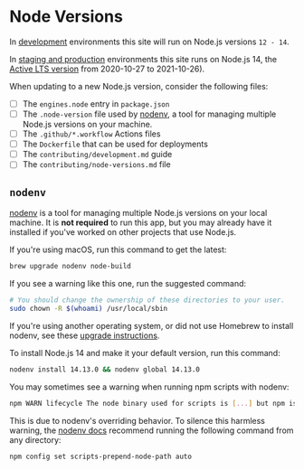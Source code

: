 # Node Versions

In [development](contributing/development.md) environments this site will run on Node.js versions `12 - 14`.

In [staging and production](contributing/deployments.md) environments this site runs on Node.js 14, the [Active LTS version](https://nodejs.org/en/about/releases/) from 2020-10-27 to 2021-10-26).

When updating to a new Node.js version, consider the following files:

- [ ] The `engines.node` entry in `package.json`
- [ ] The `.node-version` file used by [nodenv](https://github.com/nodenv/nodenv), a tool for managing multiple Node.js versions on your machine.
- [ ] The `.github/*.workflow` Actions files
- [ ] The `Dockerfile` that can be used for deployments
- [ ] The `contributing/development.md` guide
- [ ] The `contributing/node-versions.md` file

## `nodenv`

[nodenv](https://github.com/nodenv/nodenv) is a tool for managing multiple Node.js versions on your local machine. It is **not required** to run this app, but you may already have it installed if you've worked on other projects that use Node.js.

If you're using macOS, run this command to get the latest:

```sh
brew upgrade nodenv node-build
```

If you see a warning like this one, run the suggested command:

```sh
# You should change the ownership of these directories to your user.
sudo chown -R $(whoami) /usr/local/sbin
```

If you're using another operating system, or did not use Homebrew to install nodenv, see these [upgrade instructions](https://github.com/nodenv/nodenv#installation).

To install Node.js 14 and make it your default version, run this command:

```sh
nodenv install 14.13.0 && nodenv global 14.13.0
```

You may sometimes see a warning when running npm scripts with nodenv:

```sh
npm WARN lifecycle The node binary used for scripts is [...] but npm is using [...]
```

This is due to nodenv's overriding behavior. To silence this harmless warning, the [nodenv docs](https://github.com/nodenv/nodenv/wiki/FAQ#npm-warning-about-mismatched-binaries) recommend running the following command from any directory:

```sh
npm config set scripts-prepend-node-path auto
```
